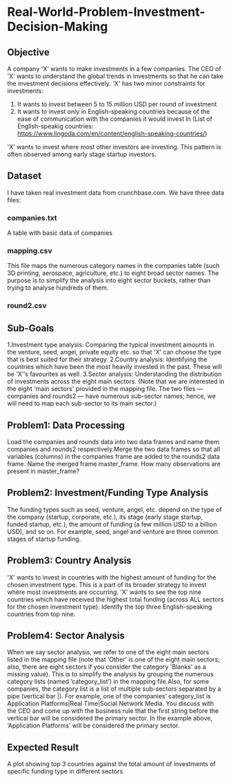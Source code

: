 # Real-World-Problem-Investment-Decision-Making

## Objective
A company 'X' wants to make investments in a few companies. The CEO of 'X' wants to understand the global trends in investments so that he can take the investment decisions effectively.
'X' has two minor constraints for investments: 
1. It wants to invest between 5 to 15 million USD per round of investment 
2. It wants to invest only in English-speaking countries because of the ease of communication with the companies it would invest in 
(List of English-speakig countries: https://www.lingoda.com/en/content/english-speaking-countries/)

'X' wants to invest where most other investors are investing. This pattern is often observed among early stage startup investors.

## Dataset
I have taken real investment data from crunchbase.com.
We have three data files:
### companies.txt
A table with basic data of companies 
### mapping.csv
This file maps the numerous category names in the companies table (such 3D printing, aerospace, agriculture, etc.) to eight broad sector names. The purpose is to simplify the analysis into eight sector buckets, rather than trying to analyse hundreds of them. 
### round2.csv

## Sub-Goals
1.Investment type analysis: Comparing the typical investment amounts in the venture, seed, angel, private equity etc. so that 'X' can choose the type that is best suited for their strategy. 
2.Country analysis: Identifying the countries which have been the most heavily invested in the past. These will be 'X'’s favourites as well. 
3.Sector analysis: Understanding the distribution of investments across the eight main sectors. (Note that we are interested in the eight 'main sectors' provided in the mapping file. The two files — companies and rounds2 — have numerous sub-sector names; hence, we will need to map each sub-sector to its main sector.)

## Problem1: Data Processing
Load the companies and rounds data into two data frames and name them companies and rounds2 respectively.Merge the two data frames so that all variables (columns) in the companies frame are added to the rounds2 data frame. Name the merged frame master_frame. How many observations are present in master_frame?
## Problem2: Investment/Funding Type Analysis
The funding types such as seed, venture, angel, etc. depend on the type of the company (startup, corporate, etc.), its stage (early stage startup, funded startup, etc.), the amount of funding (a few million USD to a billion USD), and so on. For example, seed, angel and venture are three common stages of startup funding.
## Problem3: Country Analysis
'X' wants to invest in countries with the highest amount of funding for the chosen investment type. This is a part of its broader strategy to invest where most investments are occurring. 'X' wants to see the top nine countries which have received the highest total funding (across ALL sectors for the chosen investment type). Identify the top three English-speaking countries from top nine.
## Problem4: Sector Analysis
When we say sector analysis, we refer to one of the eight main sectors listed in the mapping file (note that ‘Other’ is one of the eight main sectors; also, there are eight 
sectors if you consider the category 'Blanks' as a missing value). This is to simplify the analysis by grouping the numerous category lists (named ‘category_list’) in the mapping file.Also, for some companies, the category list is a list of multiple sub-sectors separated by a pipe (vertical bar |). For example, one of the companies’ category_list is Application Platforms|Real Time|Social Network Media.
You discuss with the CEO and come up with the business rule that the first string before the vertical bar will be considered the primary sector. In the example above, ‘Application Platforms’ will be considered the primary sector. 

## Expected Result
A plot showing top 3 countries against the total amount of investments of specific funding type in different sectors
